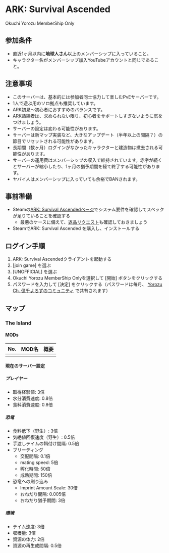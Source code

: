 # ARK: Survival Ascended
Okuchi Yorozu MemberShip Only

## 参加条件
- 直近1ヶ月以内に**地球人さん**以上のメンバーシップに入っていること。
- キャラクター名がメンバーシップ加入YouTubeアカウントと同じであること。

## 注意事項
- このサーバーは、基本的には参加者同士協力して楽しむPvEサーバーです。
- 1人で遊ぶ用のソロ拠点も推奨しています。
- ARK初見～初心者におすすめのバランスです。
- ARK熟練者は、求められない限り、初心者をサポートしすぎないように気をつけましょう。
- サーバーの設定は変わる可能性があります。
- サーバーは新マップ実装など、大きなアップデート（半年以上の間隔？）の節目でリセットされる可能性があります。
- 長期間（数ヶ月）ログインがなかったキャラクターと建造物は撤去される可能性があります。
- サーバーの運用費はメンバーシップの収入で維持されています。赤字が続くとサーバーが縮小したり、1ヶ月の猶予期間を経て終了する可能性があります。
- ヤバイ人はメンバーシップに入っていても余裕でBANされます。

## 事前準備
- Steamの[ARK: Survival Ascendedページ](https://store.steampowered.com/app/2399830/ARK_Survival_Ascended/)でシステム要件を確認してスペックが足りていることを確認する
  - 最悪のケースに備えて、[返品リクエスト](https://store.steampowered.com/steam_refunds/?l=japanese)も確認しておきましょう
- SteamでARK: Survival Ascended を購入し、インストールする

## ログイン手順
1. ARK: Survival Ascendedクライアントを起動する
2. [join game] を選ぶ
3. [UNOFFICIAL] を選ぶ
4. Okuchi Yorozu MemberShip Onlyを選択して [開始] ボタンをクリックする
5. パスワードを入力して [決定] をクリックする（パスワードは毎月、 [Yorozu Ch. 億千よろずのコミュニティ](https://www.youtube.com/@okuchiyorozu/community) で共有されます）  

## マップ
### The Island
#### MODs
|No.|MOD名|概要|
|----|----|----|
||||

#### 現在のサーバー設定
##### プレイヤー
- 取得経験値: 3倍
- 水分消費速度: 0.8倍
- 食料消費速度: 0.8倍
##### 恐竜
- 食料低下（野生）: 3倍
- 気絶値回復速度（野生）: 0.5倍
- 手渡しテイムの餌付け間隔: 0.5倍
- ブリーディング
  - 交配間隔: 0.1倍
  - mating speed: 5倍
  - 孵化時間: 50倍
  - 成熟期間: 150倍
- 恐竜への刷り込み
  - Imprint Amount Scale: 30倍
  - おねだり間隔: 0.005倍
  - おねだり猶予期間: 3倍
##### 環境
- テイム速度: 3倍
- 収穫量: 3倍
- 資源の体力: 2倍
- 資源の再生成間隔: 0.5倍
